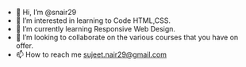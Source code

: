 - 👋 Hi, I’m @snair29
- 👀 I’m interested in learning to Code HTML,CSS.
- 🌱 I’m currently learning Responsive Web Design.
- 💞️ I’m looking to collaborate on the various courses that you have on offer.
- 📫 How to reach me sujeet.nair29@gmail.com

<!---
snair29/snair29 is a ✨ special ✨ repository because its `README.md` (this file) appears on your GitHub profile.
You can click the Preview link to take a look at your changes.
--->
